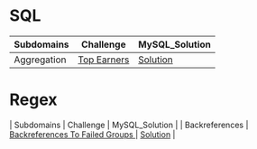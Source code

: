 # SQL
| Subdomains | Challenge | MySQL_Solution  |
| ------- | --- | --- |
| Aggregation | [Top Earners](https://www.hackerrank.com/challenges/earnings-of-employees/problem?isFullScreen=true)  | [Solution](https://github.com/cengiz1erg/HackerRank_Solutions/tree/main/SQL/Top_Earners.sql)  |

# Regex
| Subdomains | Challenge | MySQL_Solution  |
| Backreferences | [Backreferences To Failed Groups
](https://www.hackerrank.com/challenges/backreferences-to-failed-groups/problem?isFullScreen=true)  | [Solution](https://github.com/cengiz1erg/HackerRank_Solutions/blob/main/Regex/Backreferences.py) |
